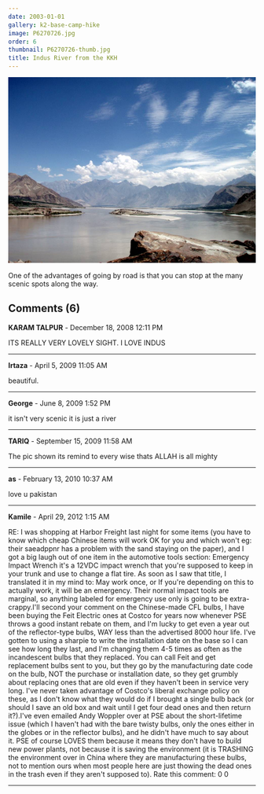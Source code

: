 ```yaml
---
date: 2003-01-01
gallery: k2-base-camp-hike
image: P6270726.jpg
order: 6
thumbnail: P6270726-thumb.jpg
title: Indus River from the KKH
---
```


![Indus River from the KKH](./P6270726.jpg)

One of the advantages of going by road is that you can stop at the many scenic spots along the way.

<div id="comments">

## Comments (6)

**KARAM TALPUR** - December 18, 2008 12:11 PM

ITS REALLY VERY LOVELY SIGHT. I LOVE INDUS

---

**Irtaza** - April  5, 2009 11:05 AM

beautiful.

---

**George** - June  8, 2009  1:52 PM

it isn't very scenic it is just a river

---

**TARIQ** - September 15, 2009 11:58 AM

The pic shown its remind to every wise thats ALLAH is all mighty

---

**as** - February 13, 2010 10:37 AM

love u pakistan

---

**Kamile** - April 29, 2012  1:15 AM

RE: I was shopping at Harbor Freight last night for some items (you have to know which cheap Chinese items will work OK for you and which won't eg: their saeadppnr has a problem with the sand staying on the paper), and I got a big laugh out of one item in the automotive tools section: Emergency Impact Wrench it's a 12VDC impact wrench that you're supposed to keep in your trunk and use to change a flat tire. As soon as I saw that title, I translated it in my mind to: May work once, or If you're depending on this to actually work, it will be an emergency. Their normal impact tools are marginal, so anything labeled for emergency use only is going to be extra-crappy.I'll second your comment on the Chinese-made CFL bulbs, I have been buying the Feit Electric ones at Costco for years now whenever PSE throws a good instant rebate on them, and I'm lucky to get even a year out of the reflector-type bulbs, WAY less than the advertised 8000 hour life. I've gotten to using a sharpie to write the installation date on the base so I can see how long they last, and I'm changing them 4-5 times as often as the incandescent bulbs that they replaced. You can call Feit and get replacement bulbs sent to you, but they go by the manufacturing date code on the bulb, NOT the purchase or installation date, so they get grumbly about replacing ones that are old even if they haven't been in service very long. I've never taken advantage of Costco's liberal exchange policy on these, as I don't know what they would do if I brought a single bulb back (or should I save an old box and wait until I get four dead ones and then return it?).I've even emailed Andy Woppler over at PSE about the short-lifetime issue (which I haven't had with the bare twisty bulbs, only the ones either in the globes or in the reflector bulbs), and he didn't have much to say about it. PSE of course LOVES them because it means they don't have to build new power plants, not because it is saving the environment (it is TRASHING the environment over in China where they are manufacturing these bulbs, not to mention ours when most people here are just thowing the dead ones in the trash even if they aren't supposed to). Rate this comment: 0 0

---

</div>